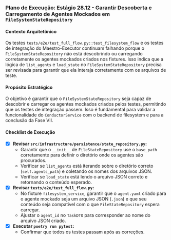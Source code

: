 ### Plano de Execução: Estágio 28.12 - Garantir Descoberta e Carregamento de Agentes Mockados em `FileSystemStateRepository`

#### Contexto Arquitetônico

Os testes `tests/e2e/test_full_flow.py::test_filesystem_flow` e os testes de integração do Maestro-Executor continuam falhando porque o `FileSystemStateRepository` não está descobrindo ou carregando corretamente os agentes mockados criados nos fixtures. Isso indica que a lógica de `list_agents` e `load_state` no `FileSystemStateRepository` precisa ser revisada para garantir que ela interaja corretamente com os arquivos de teste.

#### Propósito Estratégico

O objetivo é garantir que o `FileSystemStateRepository` seja capaz de descobrir e carregar os agentes mockados criados pelos testes, permitindo que os testes de integração passem. Isso é fundamental para validar a funcionalidade do `ConductorService` com o backend de filesystem e para a conclusão da Fase VII.

#### Checklist de Execução

- [x] **Revisar `src/infrastructure/persistence/state_repository.py`:**
    -   Garantir que o `__init__` de `FileStateRepository` use o `base_path` corretamente para definir o diretório onde os agentes são procurados.
    -   Verificar se `list_agents` está iterando sobre o diretório correto (`self.agents_path`) e coletando os nomes dos arquivos JSON.
    -   Verificar se `load_state` está lendo o arquivo JSON correto e retornando o conteúdo esperado.
- [x] **Revisar `tests/e2e/test_full_flow.py`:**
    -   No fixture `filesystem_service`, garantir que o `agent.yaml` criado para o agente mockado seja um arquivo JSON (`.json`) e que seu conteúdo seja compatível com o que `FileStateRepository` espera carregar.
    -   Ajustar o `agent_id` no `TaskDTO` para corresponder ao nome do arquivo JSON criado.
- [x] **Executar `poetry run pytest`:**
    -   Confirmar que todos os testes passam após as correções.

